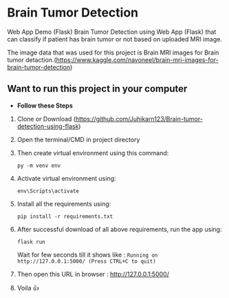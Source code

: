 # Brain Tumor Detection 
Web App Demo (Flask) 
Brain Tumor Detection using Web App (Flask) that can classify if patient has brain tumor or not based on uploaded MRI image.

The image data that was used for this project is Brain MRI images for Brain tumor detaction.(https://www.kaggle.com/navoneel/brain-mri-images-for-brain-tumor-detection)



## Want to run this project in your computer
- **Follow these Steps**
 1. Clone or Download (https://github.com/Juhikarn123/Brain-tumor-detection-using-flask)
  2. Open the terminal/CMD in project directory
  3. Then create virtual environment using this command: 
  
      ```py -m venv env```
  4. Activate virtual environment using: 
  
      ```env\Scripts\activate```
  5. Install all the requirements using: 
  
      ```pip install -r requirements.txt```
   6. After successful download of all above requirements, run the app using:
      
      ``` flask run ```
      
      Wait for few seconds till it shows like : ```Running on http://127.0.0.1:5000/ (Press CTRL+C to quit)```
   7. Then open this URL in browser : http://127.0.0.1:5000/
   8. Voila :thumbsup:
